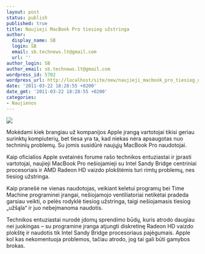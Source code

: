 ```yaml
---
layout: post
status: publish
published: true
title: Naujieji MacBook Pro tiesiog užstringa
author:
  display_name: SB
  login: SB
  email: sb.technews.lt@gmail.com
  url: ''
author_login: SB
author_email: sb.technews.lt@gmail.com
wordpress_id: 5702
wordpress_url: http://localhost/site/new/naujieji_macbook_pro_tiesiog_uzstringa/
date: '2011-03-22 18:28:55 +0200'
date_gmt: '2011-03-22 18:28:55 +0200'
categories:
- Naujienos
---
```

<div class="imgright"><img src="http://technews.lt/upload/macbookpro.jpg"  /></div>
<p>Mokėdami kiek brangiau už kompanijos Apple įrangą vartotojai tikisi geriau surinktų kompiuterių, bet tiesa yra ta, kad niekas nėra apsaugotas nuo techninių problemų. Su jomis susidūrė naujųjų MacBook Pro naudotojai.</p>
<p>Kaip oficialios Apple svetainės forume rašo technikos entuziastai ir įprasti vartotojai, naujieji MacBook Pro nešiojamieji su Intel Sandy Bridge centriniai procesoriais ir AMD Radeon HD vaizdo plokštėmis turi rimtų problemų, nes tiesiog užstringa.</p>
<p>Kaip pranešė ne vienas naudotojas, veikiant keletui programų bei Time Machine programinei įrangai, nešiojamojo ventiliatoriai netikėtai pradeda garsiau veikti, o pelės rodyklė tiesiog užstringa, taigi nešiojamasis tiesiog „užšąla“ ir juo nebeįmanoma naudotis.</p>
<p>Technikos entuziastai nurodė įdomų sprendimo būdų, kuris atrodo daugiau nei juokingas – su programine įranga atjungti diskretinę Radeon HD vaizdo plokštę ir naudotis tik Intel Sandy Bridge procesoriaus pajėgumais. Apple kol kas nekomentuoja problemos, tačiau atrodo, jog tai gali būti gamybos brokas.</p>

